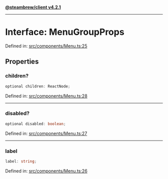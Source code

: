 [**@steambrew/client v4.2.1**](../README.md)

***

# Interface: MenuGroupProps

Defined in: [src/components/Menu.ts:25](https://github.com/shdwmtr/plugutil/blob/b52230e3bd417b9353d983856323dee8a90c4f70/client/src/components/Menu.ts#L25)

## Properties

### children?

```ts
optional children: ReactNode;
```

Defined in: [src/components/Menu.ts:28](https://github.com/shdwmtr/plugutil/blob/b52230e3bd417b9353d983856323dee8a90c4f70/client/src/components/Menu.ts#L28)

***

### disabled?

```ts
optional disabled: boolean;
```

Defined in: [src/components/Menu.ts:27](https://github.com/shdwmtr/plugutil/blob/b52230e3bd417b9353d983856323dee8a90c4f70/client/src/components/Menu.ts#L27)

***

### label

```ts
label: string;
```

Defined in: [src/components/Menu.ts:26](https://github.com/shdwmtr/plugutil/blob/b52230e3bd417b9353d983856323dee8a90c4f70/client/src/components/Menu.ts#L26)
